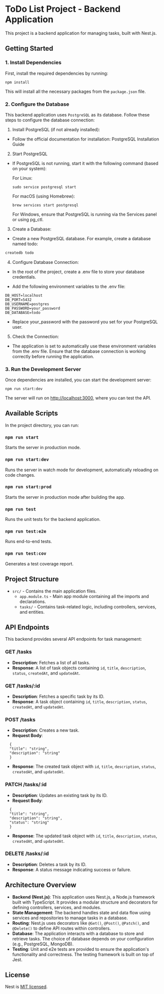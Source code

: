 # ToDo List Project - Backend Application

This project is a backend application for managing tasks, built with Nest.js.

## Getting Started

### 1. Install Dependencies

First, install the required dependencies by running:

```
npm install
```

This will install all the necessary packages from the `package.json` file.

### 2. Configure the Database

This backend application uses `PostgreSQL` as its database. Follow these steps to configure the database connection:

1. Install PostgreSQL (if not already installed):

- Follow the official documentation for installation: PostgreSQL Installation Guide

2. Start PostgreSQL

- If PostgreSQL is not running, start it with the following command (based on your system):

  For Linux:

  ```
  sudo service postgresql start
  ```

  For macOS (using Homebrew):

  ```
  brew services start postgresql
  ```

  For Windows, ensure that PostgreSQL is running via the
  Services panel or using pg_ctl.


3. Create a Database:

- Create a new PostgreSQL database. For example, create a database named todo:

```bash
createdb todo
```

4. Configure Database Connection:

- In the root of the project, create a .env file to store your database credentials.

- Add the following environment variables to the .env file:

```env
DB_HOST=localhost
DB_PORT=5432
DB_USERNAME=postgres
DB_PASSWORD=your_password
DB_DATABASE=todo
```

- Replace your_password with the password you set for your PostgreSQL user.

5. Check the Connection:

- The application is set to automatically use these environment variables from the .env file. Ensure that the database connection is working correctly before running the application.

### 3. Run the Development Server

Once dependencies are installed, you can start the development server:

```
npm run start:dev
```

The server will run on [http://localhost:3000](http://localhost:3000), where you can test the API.

## Available Scripts

In the project directory, you can run:

### `npm run start`

Starts the server in production mode.

### `npm run start:dev`

Runs the server in watch mode for development, automatically reloading on code changes.

### `npm run start:prod`

Starts the server in production mode after building the app.

### `npm run test`

Runs the unit tests for the backend application.

### `npm run test:e2e`

Runs end-to-end tests.

### `npm run test:cov`

Generates a test coverage report.

## Project Structure

- `src/` - Contains the main application files.
  - `app.module.ts` - Main app module containing all the imports and declarations.
  - `tasks/` - Contains task-related logic, including controllers, services, and entities.

## API Endpoints

This backend provides several API endpoints for task management:

### **GET /tasks**

- **Description**: Fetches a list of all tasks.
- **Response**: A list of task objects containing `id`, `title`, `description`, `status`, `createdAt`, and `updatedAt`.

### **GET /tasks/:id**

- **Description**: Fetches a specific task by its ID.
- **Response**: A task object containing `id`, `title`, `description`, `status`, `createdAt`, and `updatedAt`.

### **POST /tasks**

- **Description**: Creates a new task.
- **Request Body**:

```
  {
  "title": "string",
  "description": "string"
  }
```

- **Response**: The created task object with `id`, `title`, `description`, `status`, `createdAt`, and `updatedAt`.

### **PATCH /tasks/:id**

- **Description**: Updates an existing task by its ID.
- **Request Body**:

```
  {
  "title": "string",
  "description": "string",
  "status": "string"
  }
```

- **Response**: The updated task object with `id`, `title`, `description`, `status`, `createdAt`, and `updatedAt`.

### **DELETE /tasks/:id**

- **Description**: Deletes a task by its ID.
- **Response**: A status message indicating success or failure.

## Architecture Overview

- **Backend (Nest.js)**: This application uses Nest.js, a Node.js framework built with TypeScript. It provides a modular structure and decorators for defining controllers, services, and modules.
- **State Management**: The backend handles state and data flow using services and repositories to manage tasks in a database.
- **Routing**: Nest.js uses decorators like `@Get()`, `@Post()`, `@Patch()`, and `@Delete()` to define API routes within controllers.
- **Database**: The application interacts with a database to store and retrieve tasks. The choice of database depends on your configuration (e.g., PostgreSQL, MongoDB).
- **Testing**: Unit and e2e tests are provided to ensure the application's functionality and correctness. The testing framework is built on top of Jest.

## License

Nest is [MIT licensed](LICENSE).

